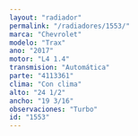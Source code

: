 ```yaml
---
layout: "radiador"
permalink: "/radiadores/1553/"
marca: "Chevrolet"
modelo: "Trax"
ano: "2017"
motor: "L4 1.4"
transmision: "Automática"
parte: "4113361"
clima: "Con clima"
alto: "24 1/2"
ancho: "19 3/16"
observaciones: "Turbo"
id: "1553"
---
```


